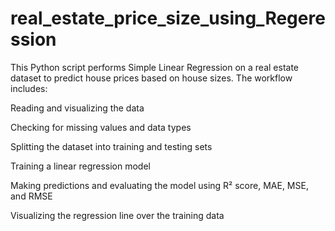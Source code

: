# real_estate_price_size_using_Regeression
This Python script performs Simple Linear Regression on a real estate dataset to predict house prices based on house sizes. The workflow includes:

Reading and visualizing the data

Checking for missing values and data types

Splitting the dataset into training and testing sets

Training a linear regression model

Making predictions and evaluating the model using R² score, MAE, MSE, and RMSE

Visualizing the regression line over the training data


